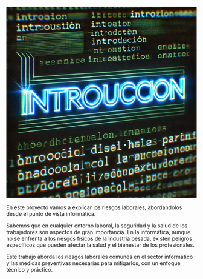 ![Introducción](img/Introduccion.jpg)

En este proyecto vamos a explicar los riesgos laborales, abordandolos desde el punto de vista informática. 

Sabemos que en cualquier entorno laboral, la seguridad y la salud de los trabajadores son aspectos de gran importancia. En la informática, aunque no se enfrenta a los riesgos físicos de la industria pesada, 
existen peligros específicos que pueden afectar la salud y el bienestar de los profesionales. 

Este trabajo aborda los riesgos laborales comunes en el sector informático y las medidas preventivas necesarias para mitigarlos, con un enfoque técnico y práctico.
